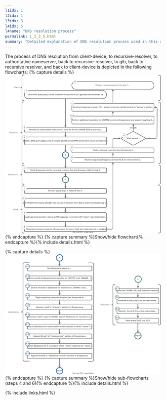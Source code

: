 ```yaml
---
l1idx: 1
l2idx: 1
l3idx: 3
l4idx: 5
l4name: "DNS resolution process"
permalink: 1_1_3_5.html
summary: "Detailed explanation of DNS resolution process used in this architecture."
---
```


The process of DNS resolution from client-device, to recursive-resolver, to authoritative nameserver, back to recursive-resolver, to glb, back to recursive resolver, and back to client-device is depicted in the following flowcharts:
{% capture details %}
![image](./dglb-resolution-flowchart.drawio.svg)
{% endcapture %}
{% capture summary %}Show/hide flowchart{% endcapture %}{% include details.html %}

{% capture details %}
![image](./dglb-resolution-flowchart4.drawio.svg)
{% endcapture %}
{% capture summary %}Show/hide sub-flowcharts (steps 4 and 6){% endcapture %}{% include details.html %}

{% include links.html %}